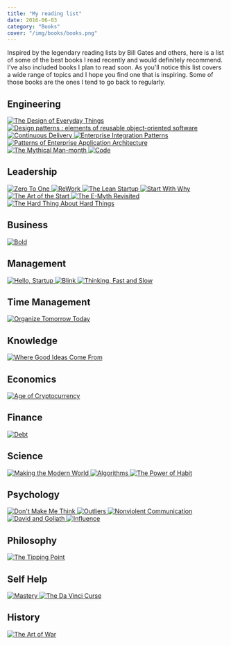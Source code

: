 ```yaml
---
title: "My reading list"
date: 2016-06-03
category: "Books"
cover: "/img/books/books.png"
---
```


Inspired by the legendary reading lists by Bill Gates and others, here is a list of some of the best books I read recently and would definitely recommend. I've also included books I plan to read soon. As you'll notice this list covers a wide range of topics and I hope you find one that is inspiring. Some of those books are the ones I tend to go back to regularly.

## Engineering

<div class="book-grid">
  <a href="https://www.amazon.co.uk/Design-Everyday-Things-revised-expanded/dp/0262525674" target="_blank" class="book-link">
    <img alt="The Design of Everyday Things" src="/img/books/The-Design-of-Everyday-Things.jpg" class="book-cover">
  </a>
  <a href="https://www.amazon.co.uk/Design-Patterns-Elements-Reusable-Object-Oriented/dp/0201633612" target="_blank" rel="noopener" class="book-link">
    <img alt="Design patterns : elements of reusable object-oriented software" src="/img/books/Design-patterns-elements-of-reusable-object-oriented-software.jpg" class="book-cover">
  </a>
  <a href="https://www.amazon.co.uk/Continuous-Delivery-Deployment-Automation-Addison-Wesley/dp/0321601912" target="_blank" rel="noopener" class="book-link">
    <img alt="Continuous Delivery" src="/img/books/Continuous-Delivery.jpg" class="book-cover">
  </a>
  <a href="https://www.amazon.co.uk/Enterprise-Integration-Patterns-Designing-Addison-Wesley/dp/0321200683" target="_blank" rel="noopener" class="book-link">
    <img alt="Enterprise Integration Patterns" src="/img/books/Enterprise-Integration-Patterns.jpg" class="book-cover">
  </a>
  <a href="https://www.amazon.co.uk/Patterns-Enterprise-Application-Architecture-Martin/dp/0321127420" target="_blank" rel="noopener" class="book-link">
    <img alt="Patterns of Enterprise Application Architecture" src="/img/books/Patterns-of-Enterprise-Application-Architecture.jpg" class="book-cover">
  </a>
  <a href="https://www.amazon.co.uk/Mythical-Man-month-Essays-Software-Engineering/dp/0201835959" target="_blank" class="book-link">
    <img alt="The Mythical Man-month" src="/img/books/The-Mythical-Man-month.jpg" class="book-cover">
  </a>
  <a href="https://www.amazon.co.uk/Code-Language-Computer-Hardware-Software/dp/0735611319" target="_blank" class="book-link">
    <img alt="Code" src="/img/books/Code.jpg" class="book-cover">
  </a>
</div>

## Leadership

<div class="book-grid">
  <a href="https://www.amazon.co.uk/Zero-One-Notes-Start-Future/dp/0753555204" target="_blank" class="book-link">
    <img alt="Zero To One" src="/img/books/Zero-To-One.jpeg" class="book-cover">
  </a>
  <a href="https://www.amazon.co.uk/ReWork-Change-Way-Work-Forever/dp/0091929784" target="_blank" class="book-link">
    <img alt="ReWork" src="/img/books/ReWork.jpeg" class="book-cover">
  </a>
  <a href="https://www.amazon.co.uk/Lean-Startup-Innovation-Successful-Businesses/dp/0670921602" target="_blank" class="book-link">
    <img alt="The Lean Startup" src="/img/books/The-Lean-Startup.jpg" class="book-cover">
  </a>
  <a href="https://www.amazon.co.uk/Start-Why-Leaders-Inspire-Everyone/dp/0241958229" target="_blank" class="book-link">
    <img alt="Start With Why" src="/img/books/Start-With-Why.jpg" class="book-cover">
  </a>
  <a href="https://www.amazon.co.uk/Art-Start-2-0-Time-Tested-Battle-Hardened/dp/0241187265" target="_blank" class="book-link">
    <img alt="The Art of the Start" src="/img/books/The-Art-of-the-Start-2.0.jpg" class="book-cover">
  </a>
  <a href="https://www.amazon.co.uk/E-Myth-Revisited-Small-Businesses-About/dp/0887307280" target="_blank" class="book-link">
    <img alt="The E-Myth Revisited" src="/img/books/The-E-Myth-Revisited.jpg" class="book-cover">
  </a>
  <a href="https://www.amazon.co.uk/Hard-Thing-About-Things-Building/dp/0062273205" target="_blank" class="book-link">
    <img alt="The Hard Thing About Hard Things" src="/img/books/The-Hard-Thing-About-Hard-Things.jpg" class="book-cover">
  </a>
</div>

## Business

<div class="book-grid">
  <a href="https://www.amazon.co.uk/Bold-Create-Wealth-Impact-World/dp/1476709564" target="_blank" class="book-link">
    <img alt="Bold" src="/img/books/Bold.jpeg" class="book-cover">
  </a>
</div>

## Management

<div class="book-grid">
  <a href="https://www.amazon.co.uk/Hello-Startup-Programmers-Building-Technologies/dp/1491909900" target="_blank" class="book-link">
    <img alt="Hello, Startup" src="/img/books/Hello-Startup.jpg" class="book-cover">
  </a>
  <a href="https://www.amazon.co.uk/Tipping-Point-Little-Things-Difference/dp/0349113467/" target="_blank" class="book-link">
    <img alt="Blink" src="/img/books/Blink.jpg" class="book-cover">
  </a>
  <a href="https://www.amazon.co.uk/Thinking-Fast-Slow-Daniel-Kahneman/dp/0141033576" target="_blank" class="book-link">
    <img alt="Thinking, Fast and Slow" src="/img/books/Thinking-Fast-and-Slow.jpg" class="book-cover">
  </a>
</div>

## Time Management

<div class="book-grid">
  <a href="https://www.amazon.co.uk/Organize-Tomorrow-Today-Optimize-Performance/dp/0738218693" target="_blank" class="book-link">
    <img alt="Organize Tomorrow Today" src="/img/books/Organize-Tomorrow-Today.jpg" class="book-cover">
  </a>
</div>

## Knowledge

<div class="book-grid">
  <a href="https://www.amazon.co.uk/Where-Good-Ideas-Come-Innovation/dp/0141033401" target="_blank" class="book-link">
    <img alt="Where Good Ideas Come From" src="/img/books/Where-Good-Ideas-Come-From.jpg" class="book-cover">
  </a>
</div>

## Economics

<div class="book-grid">
  <a href="https://www.amazon.co.uk/Age-Cryptocurrency-Bitcoin-Challenging-Economic/dp/1250065631" target="_blank" class="book-link">
    <img alt="Age of Cryptocurrency" src="/img/books/Age-of-Cryptocurrency.jpg" class="book-cover">
  </a>
</div>

## Finance

<div class="book-grid">
  <a href="https://www.amazon.co.uk/Debt-First-Years-David-Graeber/dp/1612194192" target="_blank" class="book-link">
    <img alt="Debt" src="/img/books/Debt.jpg" class="book-cover">
  </a>
</div>

## Science

<div class="book-grid">
  <a href="https://www.amazon.co.uk/Making-Modern-World-Materials-Dematerialization/dp/1119942535" target="_blank" class="book-link">
    <img alt="Making the Modern World" src="/img/books/Making-the-Modern-World.jpg" class="book-cover">
  </a>
  <a href="https://www.amazon.co.uk/dp/0262533057" target="_blank" class="book-link">
    <img alt="Algorithms" src="/img/books/Algorithms.jpg" class="book-cover">
  </a>
  <a href="https://www.amazon.co.uk/Power-Habit-Why-What-Change/dp/1847946240/" target="_blank" class="book-link">
    <img alt="The Power of Habit" src="/img/books/The-Power-of-Habit.jpg" class="book-cover">
  </a>
</div>

## Psychology

<div class="book-grid">
  <a href="https://www.amazon.co.uk/Dont-Make-Me-Think-Usability/dp/0321965515" target="_blank" class="book-link">
    <img alt="Don't Make Me Think" src="/img/books/Dont-Make-Me-Think.jpg" class="book-cover">
  </a>
  <a href="https://www.amazon.co.uk/Outliers-Story-Success-Malcolm-Gladwell/dp/0141036257" target="_blank" class="book-link">
    <img alt="Outliers" src="/img/books/Outliers.jpg" class="book-cover">
  </a>
  <a href="https://www.amazon.co.uk/Nonviolent-Communication-Language-Life-Guides/dp/189200528X" target="_blank" class="book-link">
    <img alt="Nonviolent Communication" src="/img/books/Nonviolent-Communication.jpg" class="book-cover">
  </a>
  <a href="https://www.amazon.co.uk/David-Goliath-Underdogs-Misfits-Battling/dp/0241959594" target="_blank" class="book-link">
    <img alt="David and Goliath" src="/img/books/David-and-Goliath.jpg" class="book-cover">
  </a>
  <a href="https://www.amazon.co.uk/Influence-Psychology-Robert-PhD-Cialdini/dp/006124189X" target="_blank" class="book-link">
    <img alt="Influence" src="/img/books/Influence.jpg" class="book-cover">
  </a>
</div>

## Philosophy

<div class="book-grid">
  <a href="https://www.amazon.co.uk/Tipping-Point-Little-Things-Difference/dp/0349113467/" target="_blank" class="book-link">
    <img alt="The Tipping Point" src="/img/books/The-Tipping-Point.jpg" class="book-cover">
  </a>
</div>

## Self Help

<div class="grid grid-cols-2 md:grid-cols-4 gap-6 my-8">
  <a href="https://www.amazon.co.uk/Mastery-Robert-Greene-Collection/dp/178125091X" target="_blank" class="book-link">
    <img alt="Mastery" src="/img/books/Mastery.jpg" class="book-cover">
  </a>
  <a href="https://www.amazon.co.uk/Vinci-CURSE-design-people-interests-talents/dp/1523244879" target="_blank" class="book-link">
    <img alt="The Da Vinci Curse" src="/img/books/The-Da-Vinci-Curse.jpg" class="book-cover">
  </a>
</div>

## History

<div class="grid grid-cols-2 md:grid-cols-4 gap-6 my-8">
  <a href="https://www.amazon.co.uk/Art-War-Sun-Tzu/dp/0981162614" target="_blank" class="book-link">
    <img alt="The Art of War" src="/img/books/The-Art-of-War.jpg" class="book-cover">
  </a>
</div>
